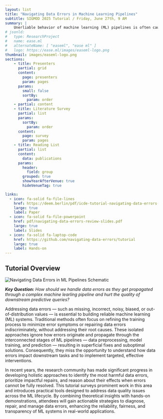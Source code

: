```yaml
---
layout: list
title: "Navigating Data Errors in Machine Learning Pipelines"
subtitle: SIGMOD 2025 Tutorial / Friday, June 27th, 9 AM
summary: |
    Unerliable behavior of machine learning (ML) pipelines is often caused by errors present in the training data. In recent years, the research community has made significant progress in developing holistic approaches to identify the most harmful data errors, prioritize impactful repairs, and reason about their effects when errors cannot be fully resolved. This tutorial surveys prominent work in this area and introduces practical tools designed to address data quality issues across the ML development lifecycle.
# jsonld:
#   type: ResearchProject
#   name: ease.ml
#   alternateName: [ "easeml", "ease ml" ]
#   logo: https://ease.ml/images/easeml-logo.png
thumbnail: images/easeml-logo.png
sections:
    - title: Presenters
      partial: grid
      content:
        page: presenters
        param: pages
      params:
        small: false
        sortBy:
          param: order
    - partial: content
    - title: Literature Survey
      partial: list
      params:
        sortBy:
          param: order
      content:
        page: survey
        param: pages
    - title: Reading List
      partial: list
      content:
        data: publications
      params:
        header:
          field: group
        grouped: true
        showYearAfterVenue: true
        hideVenueTag: true

links:
  - icon: fa-solid fa-file-lines
    href: https://deem.berlin/pdf/icde-tutorial-navigating-data-errors-in-ml-pipelines.pdf
    large: true
    label: Paper
  - icon: fa-solid fa-file-powerpoint
    href: pdf/navigating-data-errors-review-slides.pdf
    large: true
    label: Slides
  - icon: fa-solid fa-laptop-code
    href: https://github.com/navigating-data-errors/tutorial
    large: true
    label: Hands-on
---
```


## Tutorial Overview

![Navigating Data Errors in ML Pipelines Schematic](images/navigating-data-errors-in-ml-pipelines-schematic.png)

***Key Question:** How should we handle data errors as they get propagated through a complex machine learling pipeline and hurt the quality of downstream predictive queries?*

Addressing data errors — such as missing, incorrect, noisy, biased, or out-of-distribution values — is essential to building reliable machine learning (ML) systems. Traditional methods often focus on refining the training process to minimize error symptoms or repairing data errors indiscriminately, without addressing their root causes. These isolated approaches ignore how errors originate and propagate through the interconnected stages of ML pipelines — data preprocessing, model training, and prediction — resulting in superficial fixes and suboptimal solutions. Consequently, they miss the opportunity to understand how data errors impact downstream tasks and to implement targeted, effective interventions.

In recent years, the research community has made significant progress in developing holistic approaches to identify the most harmful data errors, prioritize impactful repairs, and reason about their effects when errors cannot be fully resolved. This tutorial surveys prominent work in this area and introduces practical tools designed to address data quality issues across the ML lifecycle. By combining theoretical insights with hands-on demonstrations, attendees will gain actionable strategies to diagnose, repair, and manage data errors, enhancing the reliability, fairness, and transparency of ML systems in real-world applications.
